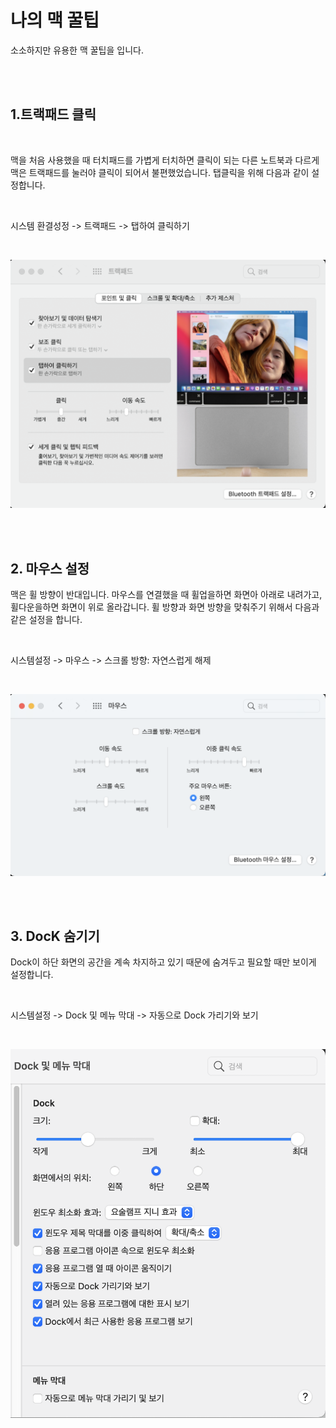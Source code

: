 # 나의 맥 꿀팁

소소하지만 유용한 맥 꿀팁을 입니다.

</br>
</br>

## 1.트랙패드 클릭

</br>

맥을 처음 사용했을 때 터치패드를 가볍게 터치하면 클릭이 되는 다른 노트북과 다르게 맥은 트랙패드를 눌러야 클릭이 되어서 불편했었습니다. 탭클릭을 위해 다음과 같이 설정합니다.

</br>

시스템 환결성정 -> 트랙패드 -> 탭하여 클릭하기

</br>

![](./images/tab.png)

</br>
</br>

## 2. 마우스 설정

맥은 휠 방향이 반대입니다. 마우스를 연결했을 때 휠업을하면 화면아 아래로 내려가고, 휠다운을하면 화면이 위로 올라갑니다. 휠 방향과 화면 방향을 맞춰주기 위해서 다음과 같은 설정을 합니다.

</br>

시스템설정 -> 마우스 -> 스크롤 방향: 자연스럽게 해제

</br>

![](./images/mouse.png)

</br>
</br>

## 3. DocK 숨기기

Dock이 하단 화면의 공간을 계속 차지하고 있기 때문에 숨겨두고 필요할 때만 보이게 설정합니다.

</br>

시스템설정 -> Dock 및 메뉴 막대 -> 자동으로 Dock 가리기와 보기

</br>

![](./images/dock.png)
